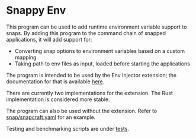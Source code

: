 # Snappy Env

This program can be used to add runtime environment variable support to snaps. 
By adding this program to the command chain of snapped applications, it will add support for:
- Converting snap options to environment variables based on a custom mapping
- Taking path to env files as input, loaded before starting the applications

The program is intended to be used by the Env Injector extension; the documentation for that is available [here](https://forum.snapcraft.io/t/the-env-injector-extension/41477).

There are currently two implementations for the extension. The Rust implementation is considered more stable.

The program can also be used without the extension. Refer to [snap/snapcraft.yaml](snap/snapcraft.yaml) for an example.

Testing and benchmarking scripts are under [tests](/tests).
